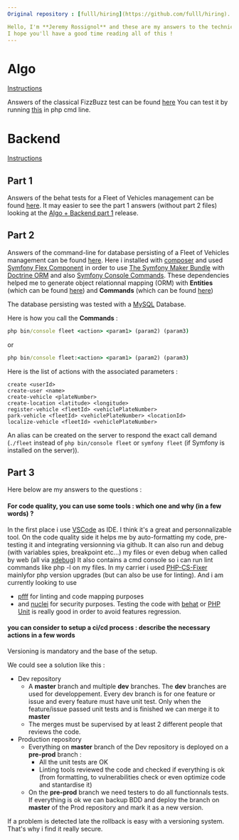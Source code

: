 ```yaml
---
Original repository : [fulll/hiring](https://github.com/fulll/hiring).

Hello, I'm **Jeremy Rossignol** and these are my answers to the technical tests of [Fulll](https://www.fulll.fr). 
I hope you'll have a good time reading all of this !
---
```



# Algo
[Instructions](https://github.com/JeremyRossignol/fulll/blob/master/Algo/fizzbuzz.md)

Answers of the classical FizzBuzz test can be found [here](https://github.com/JeremyRossignol/fulll/tree/master/Algo)
You can test it by running [this](https://github.com/JeremyRossignol/fulll/blob/master/Algo/fizzbuzz.test.php) in php cmd line.

# Backend
[Instructions](https://github.com/JeremyRossignol/fulll/blob/master/Backend/ddd-and-cqrs-intermediare-senior.md)

## Part 1
Answers of the behat tests for a Fleet of Vehicles management can be found [here](https://github.com/JeremyRossignol/fulll/tree/master/Backend/PHP/Boilerplate).
It may easier to see the part 1 answers (without part 2 files) looking at the [Algo + Backend part 1](https://github.com/JeremyRossignol/fulll/releases/tag/Backend1) release.

## Part 2
Answers of the command-line for database persisting of a Fleet of Vehicles management can be found [here](https://github.com/JeremyRossignol/fulll/tree/master/Backend/PHP/Boilerplate).
Here i installed with [composer](https://getcomposer.org) and used [Symfony Flex Component](https://symfony.com/components/Symfony%20Flex) in order to use [The Symfony Maker Bundle](https://symfony.com/bundles/SymfonyMakerBundle/current/index.html) with [Doctrine ORM](https://symfony.com/doc/current/doctrine.html) and also [Symfony Console Commands](https://symfony.com/doc/current/console.html).
These dependencies helped me to generate object relationnal mapping (ORM) with **Entities** (which can be found [here](https://github.com/JeremyRossignol/fulll/tree/master/Backend/PHP/Boilerplate/src/Entity)) and **Commands** (which can be found [here](https://github.com/JeremyRossignol/fulll/tree/master/Backend/PHP/Boilerplate/src/Command))

The database persisting was tested with a [MySQL](https://www.mysql.com/) Database.

Here is how you call the **Commands** :

```cmd
php bin/console fleet <action> <param1> (param2) (param3)
```
or
```cmd
php bin/console fleet:<action> <param1> (param2) (param3)
```
Here is the list of actions with the associated parameters :
```
create <userId>
create-user <name>
create-vehicle <plateNumber>
create-location <latitude> <longitude>
register-vehicle <fleetId> <vehiclePlateNumber>
park-vehicle <fleetId> <vehiclePlateNumber> <locationId>
localize-vehicle <fleetId> <vehiclePlateNumber>
```

An alias can be created on the server to respond the exact call demand (```./fleet``` instead of ```php bin/console fleet``` or ```symfony fleet``` (if Symfony is installed on the server)).

## Part 3
Here below are my answers to the questions :

#### For code quality, you can use some tools : which one and why (in a few words) ?
In the first place i use [VSCode](https://code.visualstudio.com) as IDE. I think it's a great and personnalizable tool.
On the code quality side it helps me by auto-formatting my code, pre-testing it and integrating versionning via github. 
It can also run and debug (with variables spies, breakpoint etc...) my files or even debug when called by web (all via [xdebug](https://xdebug.org/))
It also contains a cmd console so i can run lint commands like php -l on my files.
In my carrier i used [PHP-CS-Fixer](https://github.com/PHP-CS-Fixer/PHP-CS-Fixer) mainlyfor php version upgrades (but can also be use for linting). 
And i am currently looking to use 
- [pfff](https://github.com/facebookarchive/pfff) 
   for linting and code mapping purposes
- and [nuclei](https://github.com/projectdiscovery/nuclei)
   for security purposes.
Testing the code with [behat](https://docs.behat.org/en/latest/) or [PHP Unit](https://phpunit.de/index.html) is really good in order to avoid features regression.

#### you can consider to setup a ci/cd process : describe the necessary actions in a few words

Versioning is mandatory and the base of the setup.

We could see a solution like this :
- Dev repository
   - A **master** branch and multiple **dev** branches. The **dev** branches are used for developpement. Every dev branch is for one feature or issue and every feature must have unit test. Only when the feature/issue passed unit tests and is finished we can merge it to **master**
   - The merges must be supervised by at least 2 different people that reviews the code.
- Production repository
   - Everything on **master** branch of the Dev repository is deployed on a **pre-prod** branch :
      - All the unit tests are OK
      - Linting tools reviewed the code and checked if everything is ok (from formatting, to vulnerabilities check or even optimize code and stantardise it)
   - On the **pre-prod** branch we need testers to do all functionnals tests. If everything is ok we can backup BDD and deploy the branch on **master** of the Prod repository and mark it as a new version.

If a problem is detected late the rollback is easy with a versioning system. That's why i find it really secure.

